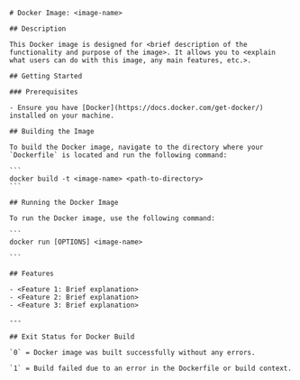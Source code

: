     # Docker Image: <image-name>

    ## Description

    This Docker image is designed for <brief description of the functionality and purpose of the image>. It allows you to <explain what users can do with this image, any main features, etc.>.

    ## Getting Started

    ### Prerequisites

    - Ensure you have [Docker](https://docs.docker.com/get-docker/) installed on your machine.

    ## Building the Image

    To build the Docker image, navigate to the directory where your `Dockerfile` is located and run the following command:

    ```
    docker build -t <image-name> <path-to-directory>
    ```

    ## Running the Docker Image

    To run the Docker image, use the following command:

    ```
    docker run [OPTIONS] <image-name>

    ```

    ## Features

    - <Feature 1: Brief explanation>
    - <Feature 2: Brief explanation>
    - <Feature 3: Brief explanation>

    ---

    ## Exit Status for Docker Build

    `0` = Docker image was built successfully without any errors.

    `1` = Build failed due to an error in the Dockerfile or build context.
